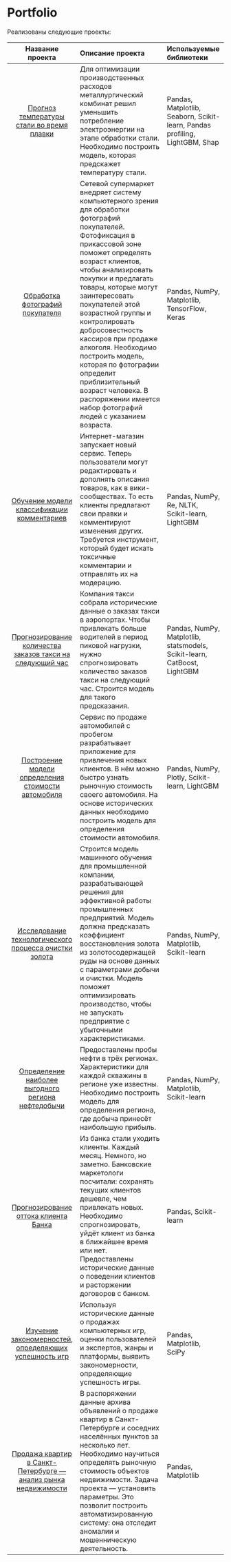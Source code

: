 # Portfolio

Реализованы следующие проекты:

|**Название проекта**     |**Описание проекта**              |**Используемые библиотеки**|
|:-----------------------:|:--------------------------------|:-------------------------|
|[Прогноз температуры стали во время плавки](steel_temperature)|Для оптимизации производственных расходов металлургический комбинат решил уменьшить потребление электроэнергии на этапе обработки стали. Необходимо построить модель, которая предскажет температуру стали.|Pandas, Matplotlib, Seaborn, Scikit-learn, Pandas profiling, LightGBM, Shap|
|[Обработка фотографий покупателя](photo_processing)|Сетевой супермаркет внедряет систему компьютерного зрения для обработки фотографий покупателей. Фотофиксация в прикассовой зоне поможет определять возраст клиентов, чтобы анализировать покупки и предлагать товары, которые могут заинтересовать покупателей этой возрастной группы и контролировать добросовестность кассиров при продаже алкоголя. Необходимо построить модель, которая по фотографии определит приблизительный возраст человека. В распоряжении имеется набор фотографий людей с указанием возраста.|Pandas, NumPy, Matplotlib, TensorFlow, Keras|
|[Обучение модели классификации комментариев](toxic_comments)|Интернет-магазин запускает новый сервис. Теперь пользователи могут редактировать и дополнять описания товаров, как в вики-сообществах. То есть клиенты предлагают свои правки и комментируют изменения других. Требуется инструмент, который будет искать токсичные комментарии и отправлять их на модерацию.|Pandas, NumPy, Re, NLTK, Scikit-learn, LightGBM|
|[Прогнозирование количества заказов такси на следующий час](taxi_orders)|Компания такси собрала исторические данные о заказах такси в аэропортах. Чтобы привлекать больше водителей в период пиковой нагрузки, нужно спрогнозировать количество заказов такси на следующий час. Строится модель для такого предсказания.|Pandas, NumPy, Matplotlib, statsmodels, Scikit-learn, CatBoost, LightGBM|
|[Построение модели определения стоимости автомобиля](car_price)|Сервис по продаже автомобилей с пробегом  разрабатывает приложение для привлечения новых клиентов. В нём можно быстро узнать рыночную стоимость своего автомобиля. На основе исторических данных необходимо построить модель для определения стоимости автомобиля.|Pandas, NumPy, Plotly, Scikit-learn, LightGBM|
|[Исследование технологического процесса очистки золота](gold_recovery)|Строится модель машинного обучения для промышленной компании, разрабатывающей решения для эффективной работы промышленных предприятий. Модель должна предсказать коэффициент восстановления золота из золотосодержащей руды на основе данных с параметрами добычи и очистки. Модель поможет оптимизировать производство, чтобы не запускать предприятие с убыточными характеристиками.|Pandas, NumPy, Matplotlib, Scikit-learn|
|[Определение наиболее выгодного региона нефтедобычи](oil_production_region)|Предоставлены пробы нефти в трёх регионах. Характеристики для каждой скважины в регионе уже известны. Необходимо построить модель для определения региона, где добыча принесёт наибольшую прибыль. |Pandas, NumPy, Matplotlib, Scikit-learn|
|[Прогнозирование оттока клиента Банка](customer_bank)|Из банка стали уходить клиенты. Каждый месяц. Немного, но заметно. Банковские маркетологи посчитали: сохранять текущих клиентов дешевле, чем привлекать новых. Необходимо спрогнозировать, уйдёт клиент из банка в ближайшее время или нет. Предоставлены исторические данные о поведении клиентов и расторжении договоров с банком. |Pandas, Scikit-learn|
|[Изучение закономерностей, определяющих успешность игр](computer_games)|Используя исторические данные о продажах компьютерных игр, оценки пользователей и экспертов, жанры и платформы, выявить закономерности, определяющие успешность игры. |Pandas, Matplotlib, SciPy|
|[Продажа квартир в Санкт-Петербурге — анализ рынка недвижимости](apartments_sale)|В распоряжении данные архива объявлений о продаже квартир в Санкт-Петербурге и соседних населённых пунктов за несколько лет. Необходимо научиться определять рыночную стоимость объектов недвижимости. Задача проекта — установить параметры. Это позволит построить автоматизированную систему: она отследит аномалии и мошенническую деятельность.|Pandas, Matplotlib|
